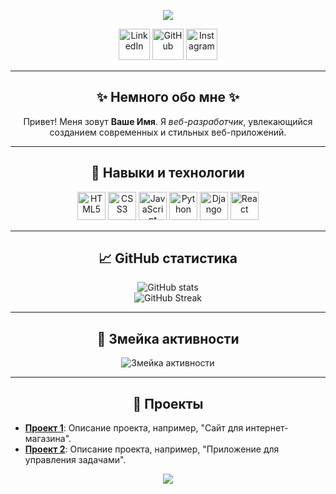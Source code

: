 <p align="center">
  <img src="https://capsule-render.vercel.app/api?type=waving&color=gradient&height=200&section=header&text=Добро%20пожаловать!&fontSize=40&fontAlign=50&fontAlignY=40&animation=fadeIn"/>
</p>

<p align="center">
  <a href="https://www.linkedin.com/in/ваш_профиль"><img height="50" src="https://cdn.jsdelivr.net/npm/simple-icons/icons/linkedin.svg" alt="LinkedIn"></a>
  <a href="https://github.com/ваш_профиль"><img height="50" src="https://cdn.jsdelivr.net/npm/simple-icons/icons/github.svg" alt="GitHub"></a>
  <a href="https://www.instagram.com/ваш_профиль"><img height="50" src="https://cdn.jsdelivr.net/npm/simple-icons/icons/instagram.svg" alt="Instagram"></a>
</p>

---

<h2 align="center">✨ Немного обо мне ✨</h2>
<p align="center">
  Привет! Меня зовут <b>Ваше Имя</b>. Я <i>веб-разработчик</i>, увлекающийся созданием современных и стильных веб-приложений.
</p>

---

<h2 align="center">🚀 Навыки и технологии</h2>
<p align="center">
  <img src="https://cdn.jsdelivr.net/gh/devicons/devicon/icons/html5/html5-original.svg" alt="HTML5" width="45" height="45"/>
  <img src="https://cdn.jsdelivr.net/gh/devicons/devicon/icons/css3/css3-original.svg" alt="CSS3" width="45" height="45"/>
  <img src="https://cdn.jsdelivr.net/gh/devicons/devicon/icons/javascript/javascript-original.svg" alt="JavaScript" width="45" height="45"/>
  <img src="https://cdn.jsdelivr.net/gh/devicons/devicon/icons/python/python-original.svg" alt="Python" width="45" height="45"/>
  <img src="https://cdn.jsdelivr.net/gh/devicons/devicon/icons/django/django-plain.svg" alt="Django" width="45" height="45"/>
  <img src="https://cdn.jsdelivr.net/gh/devicons/devicon/icons/react/react-original.svg" alt="React" width="45" height="45"/>
</p>

---

<h2 align="center">📈 GitHub статистика</h2>
<p align="center">
  <img src="https://github-readme-stats.vercel.app/api?username=ваш_профиль&show_icons=true&theme=radical" alt="GitHub stats">
  <br>
  <img src="https://github-readme-streak-stats.herokuapp.com/?user=ваш_профиль&theme=radical" alt="GitHub Streak">
</p>

---

<h2 align="center">🎉 Змейка активности</h2>
<p align="center">
  <img src="https://github.com/ваш_профиль/ваш_профиль/blob/output/github-contribution-grid-snake.svg" alt="Змейка активности">
</p>

---

<h2 align="center">🌟 Проекты</h2>
<ul>
  <li><b><a href="https://github.com/ваш_проект_1">Проект 1</a></b>: Описание проекта, например, "Сайт для интернет-магазина".</li>
  <li><b><a href="https://github.com/ваш_проект_2">Проект 2</a></b>: Описание проекта, например, "Приложение для управления задачами".</li>
</ul>

<p align="center">
  <img src="https://capsule-render.vercel.app/api?type=waving&color=gradient&height=100&section=footer"/>
</p>
